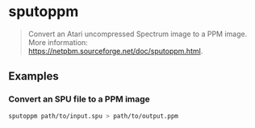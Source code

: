 # sputoppm

> Convert an Atari uncompressed Spectrum image to a PPM image. More information: <https://netpbm.sourceforge.net/doc/sputoppm.html>.

## Examples

### Convert an SPU file to a PPM image

```bash
sputoppm path/to/input.spu > path/to/output.ppm
```
